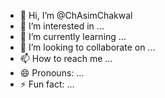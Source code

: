 - 👋 Hi, I’m @ChAsimChakwal
- 👀 I’m interested in ...
- 🌱 I’m currently learning ...
- 💞️ I’m looking to collaborate on ...
- 📫 How to reach me ...
- 😄 Pronouns: ...
- ⚡ Fun fact: ...

<!---
ChAsimChakwal/ChAsimChakwal is a ✨ special ✨ repository because its `README.md` (this file) appears on your GitHub profile.
You can click the Preview link to take a look at your changes.
--->
